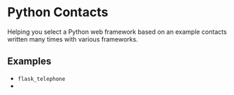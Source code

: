 # Python Contacts
Helping you select a Python web framework based on an example 
contacts written many times with various frameworks.


## Examples
* `flask_telephone`
* 
